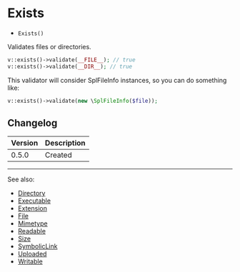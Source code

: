 # Exists

- `Exists()`

Validates files or directories.

```php
v::exists()->validate(__FILE__); // true
v::exists()->validate(__DIR__); // true
```

This validator will consider SplFileInfo instances, so you can do something like:

```php
v::exists()->validate(new \SplFileInfo($file));
```

## Changelog

Version | Description
--------|-------------
  0.5.0 | Created

***
See also:

- [Directory](Directory.md)
- [Executable](Executable.md)
- [Extension](Extension.md)
- [File](File.md)
- [Mimetype](Mimetype.md)
- [Readable](Readable.md)
- [Size](Size.md)
- [SymbolicLink](SymbolicLink.md)
- [Uploaded](Uploaded.md)
- [Writable](Writable.md)
